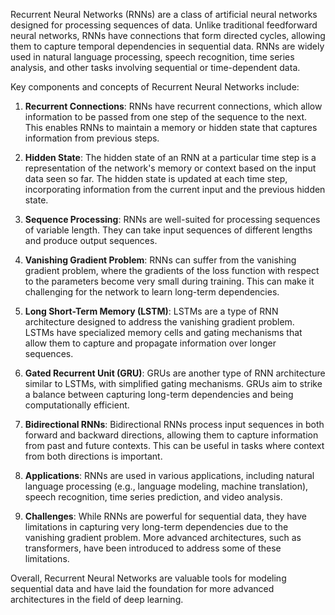 Recurrent Neural Networks (RNNs) are a class of artificial neural networks designed for processing sequences of data. Unlike traditional feedforward neural networks, RNNs have connections that form directed cycles, allowing them to capture temporal dependencies in sequential data. RNNs are widely used in natural language processing, speech recognition, time series analysis, and other tasks involving sequential or time-dependent data.

Key components and concepts of Recurrent Neural Networks include:

1. **Recurrent Connections**: RNNs have recurrent connections, which allow information to be passed from one step of the sequence to the next. This enables RNNs to maintain a memory or hidden state that captures information from previous steps.

2. **Hidden State**: The hidden state of an RNN at a particular time step is a representation of the network's memory or context based on the input data seen so far. The hidden state is updated at each time step, incorporating information from the current input and the previous hidden state.

3. **Sequence Processing**: RNNs are well-suited for processing sequences of variable length. They can take input sequences of different lengths and produce output sequences.

4. **Vanishing Gradient Problem**: RNNs can suffer from the vanishing gradient problem, where the gradients of the loss function with respect to the parameters become very small during training. This can make it challenging for the network to learn long-term dependencies.

5. **Long Short-Term Memory (LSTM)**: LSTMs are a type of RNN architecture designed to address the vanishing gradient problem. LSTMs have specialized memory cells and gating mechanisms that allow them to capture and propagate information over longer sequences.

6. **Gated Recurrent Unit (GRU)**: GRUs are another type of RNN architecture similar to LSTMs, with simplified gating mechanisms. GRUs aim to strike a balance between capturing long-term dependencies and being computationally efficient.

7. **Bidirectional RNNs**: Bidirectional RNNs process input sequences in both forward and backward directions, allowing them to capture information from past and future contexts. This can be useful in tasks where context from both directions is important.

8. **Applications**: RNNs are used in various applications, including natural language processing (e.g., language modeling, machine translation), speech recognition, time series prediction, and video analysis.

9. **Challenges**: While RNNs are powerful for sequential data, they have limitations in capturing very long-term dependencies due to the vanishing gradient problem. More advanced architectures, such as transformers, have been introduced to address some of these limitations.

Overall, Recurrent Neural Networks are valuable tools for modeling sequential data and have laid the foundation for more advanced architectures in the field of deep learning.